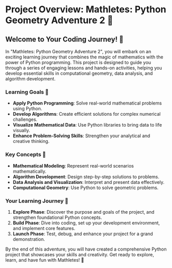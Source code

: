 # Project Overview: Mathletes: Python Geometry Adventure 2 🚀

## Welcome to Your Coding Journey! 🌟

In "Mathletes: Python Geometry Adventure 2", you will embark on an exciting learning journey that combines the magic of mathematics with the power of Python programming. This project is designed to guide you through a series of engaging lessons and hands-on activities, helping you develop essential skills in computational geometry, data analysis, and algorithm development.

### Learning Goals 🎯
- **Apply Python Programming**: Solve real-world mathematical problems using Python.
- **Develop Algorithms**: Create efficient solutions for complex numerical challenges.
- **Visualize Mathematical Data**: Use Python libraries to bring data to life visually.
- **Enhance Problem-Solving Skills**: Strengthen your analytical and creative thinking.

### Key Concepts 🔑
- **Mathematical Modeling**: Represent real-world scenarios mathematically.
- **Algorithm Development**: Design step-by-step solutions to problems.
- **Data Analysis and Visualization**: Interpret and present data effectively.
- **Computational Geometry**: Use Python to solve geometric problems.

### Your Learning Journey 🚀
1. **Explore Phase**: Discover the purpose and goals of the project, and strengthen foundational Python concepts.
2. **Build Phase**: Dive into coding, set up your development environment, and implement core features.
3. **Launch Phase**: Test, debug, and enhance your project for a grand demonstration.

By the end of this adventure, you will have created a comprehensive Python project that showcases your skills and creativity. Get ready to explore, learn, and have fun with Mathletes! 🌟